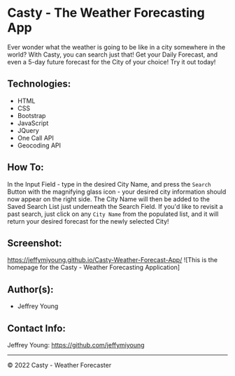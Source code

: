 # Casty - The Weather Forecasting App
Ever wonder what the weather is going to be like in a city somewhere in the world? With Casty, you can search just that! Get your Daily Forecast, and even a 5-day future forecast for the City of your choice! Try it out today!

## Technologies:
* HTML
* CSS
* Bootstrap
* JavaScript
* JQuery 
* One Call API
* Geocoding API

## How To:
In the Input Field - type in the desired City Name, and press the `Search` Button with the magnifying glass icon - your desired city information should now appear on the right side. The City Name will then be added to the Saved Search List just underneath the Search Field.
If you'd like to revisit a past search, just click on any `City Name` from the populated list, and it will return your desired forecast for the newly selected City!

## Screenshot: 
https://jeffymiyoung.github.io/Casty-Weather-Forecast-App/
![This is the homepage for the Casty - Weather Forecasting Application]

## Author(s):
* Jeffrey Young

## Contact Info: 
Jeffrey Young: https://github.com/jeffymiyoung

---
© 2022 Casty - Weather Forecaster
